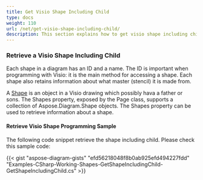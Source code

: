 ```yaml
---
title: Get Visio Shape Including Child
type: docs
weight: 110
url: /net/get-visio-shape-including-child/
description: This section explains how to get visio shape including child with shape's id or name with Aspose.Diagram.
---
```

### **Retrieve a Visio Shape Including Child**
Each shape in a diagram has an ID and a name. The ID is important when programming with Visio: it is the main method for accessing a shape. Each shape also retains information about what master (stencil) it is made from.

A [Shape](http://www.aspose.com/api/net/diagram/aspose.diagram/shape) is an object in a Visio drawing which possibly hava a father or sons. The Shapes property, exposed by the Page class, supports a collection of Aspose.Diagram.Shape objects. The Shapes property can be used to retrieve information about a shape.
#### **Retrieve Visio Shape Programming Sample**
The following code snippet retrieve the shape including child. Please check this sample code:

{{< gist "aspose-diagram-gists" "efd56218048f8b0ab925efd494227fdd" "Examples-CSharp-Working-Shapes-GetShapeIncludingChild-GetShapeIncludingChild.cs" >}}

